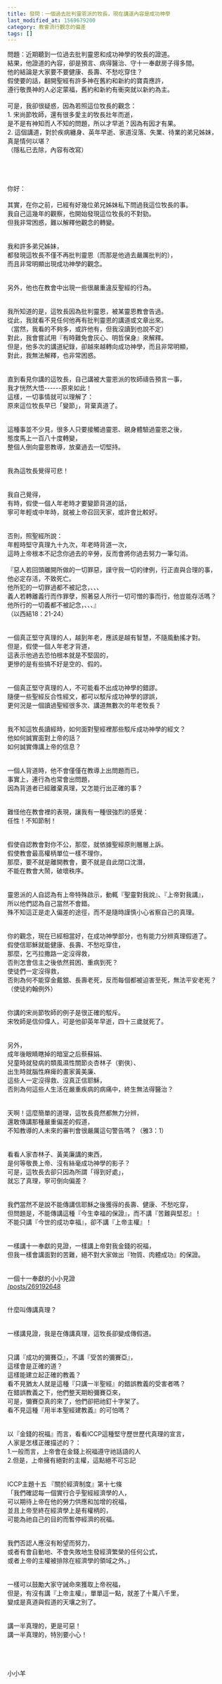 ```yaml
---
title: 發問：一個過去批判靈恩派的牧長，現在講道內容是成功神學
last_modified_at: 1569679200
category: 教會流行觀念的偏差
tags: []
---
```


<div>問題：近期聽到一位過去批判靈恩和成功神學的牧長的證道。</div>
<div>結果，他證道的內容，卻是預言、病得醫治、守十一奉獻房子得多間。</div>
<div>他的結論是大家要不要健康、長壽、不愁吃穿住？</div>
<div>假使要的話，翻開聖經有許多神在舊約和新約的寶貴應許，</div>
<div>遵行敬畏神的人必定蒙福，舊約和新約有衝突就以新約為主。</div>
<div> </div>
<div>可是，我卻很疑惑，因為若照這位牧長的觀念：</div>
<div>1.<span style="white-space:pre"> </span>宋尚節牧師，還有很多愛主的牧長壯年而逝，</div>
<div>是不是有神知而人不知的問題，所以才早逝？因為有因才有果。</div>
<div>2.<span style="white-space:pre"> </span>這個講道，對於疾病纏身、英年早逝、家道沒落、失業、待業的弟兄姊妹，</div>
<div>真是情何以堪？</div>
<div>（隱私已去除，內容有改寫）</div>
<div> </div>
<div> </div>
<div> </div>
<div> </div>
<div>你好：</div>
<div> </div>
<div>其實，在你之前，已經有好幾位弟兄姊妹私下問過我這位牧長的事。</div>
<div>我自己這幾年的觀察，也開始發現這位牧長的不對勁。</div>
<div>但我非常困惑，難以解釋他觀念的轉變。</div>
<div> </div>
<div> </div>
<div>我和許多弟兄姊妹，</div>
<div>都發現這牧長不僅不再批判靈恩（而那是他過去嚴厲批判的），</div>
<div>而且非常明顯出現成功神學的觀念。</div>
<div> </div>
<div> </div>
<div>另外，他也在教會中出現一些很嚴重違反聖經的行為。</div>
<div> </div>
<div> </div>
<div>我所知道的是，這牧長因為批判靈恩，被某靈恩教會告過。</div>
<div>從此，我就看不見任何他再有批判靈恩的講道或文章出來。</div>
<div>（當然，我看的不夠多，或許他有，但我沒讀到也說不定）</div>
<div>對此，我會嘗試用『有時難免會灰心、明哲保身』來解釋。</div>
<div>但是，他多次的講道紀錄，卻越來越轉向成功神學，而且非常明顯，</div>
<div>對此，我無法解釋，也非常困惑。</div>
<div> </div>
<div> </div>
<div>直到看見你講的這牧長，自己講被大靈恩派的牧師禱告預言一事，</div>
<div>我才恍然大悟------原來如此！</div>
<div>這樣，一切事情就可以理解了：</div>
<div>原來這位牧長早已「變節」，背棄真道了。</div>
<div> </div>
<div> </div>
<div>這種事並不少見，很多人只要接觸過靈恩、親身體驗過靈恩之後，</div>
<div>態度馬上一百八十度轉變，</div>
<div>整個人倒向靈恩教導，放棄過去一切堅持。</div>
<div> </div>
<div> </div>
<div>我為這牧長覺得可悲！</div>
<div> </div>
<div> </div>
<div>我自己覺得，</div>
<div>有時，假使一個人年老時才要變節背道的話，</div>
<div>寧可年輕或中年時，就被上帝召回天家，或許會比較好。</div>
<div> </div>
<div> </div>
<div>否則，照聖經所說：</div>
<div>年輕時堅守真理九十九次，年老時背道一次，</div>
<div>這時上帝根本不記念你過去的辛勞，反而會將你過去努力一筆勾消。</div>
<div> </div>
<div>『惡人若回頭離開所做的一切罪惡，謹守我一切的律例，行正直與合理的事，</div>
<div>他必定存活，不致死亡。</div>
<div>他所犯的一切罪過都不被記念，、、、</div>
<div>義人若轉離義行而作罪孽，照著惡人所行一切可憎的事而行，他豈能存活嗎？</div>
<div>他所行的一切義都不被記念，、、、』</div>
<div>（以西結18：21-24）</div>
<div> </div>
<div> </div>
<div>一個真正堅守真理的人，越到年老，應該是越有智慧，不隨風動搖才對。</div>
<div>但是，假使一個人年老才背道，</div>
<div>這表示他過去恐怕根本就是不堅固的，</div>
<div>更慘的是有些搞不好是空的、假的。</div>
<div> </div>
<div> </div>
<div>一個真正堅守真理的人，不可能看不出成功神學的錯謬。</div>
<div>隨便一些聖經反合性經文，都可以駁斥成功神學的謬誤，</div>
<div>更何況是一個讀過聖經很多次、講道無數次的年老牧長？</div>
<div> </div>
<div> </div>
<div>我不知這牧長讀經時，如何面對聖經裡那些駁斥成功神學的經文？</div>
<div>他如何誠實面對上帝的話？</div>
<div>如何誠實傳講上帝的信息？</div>
<div> </div>
<div> </div>
<div>一個人背道時，他不會僅僅在教導上出問題而已，</div>
<div>事實上，連行為也常會出問題，</div>
<div>因為背道者已經離棄真理，又怎能行出正確的事？</div>
<div> </div>
<div> </div>
<div>難怪他在教會裡的表現，讓我有一種很強烈的感覺：</div>
<div>任性！不知節制！</div>
<div> </div>
<div> </div>
<div>假使自認教會對你不公，那麼，就依據聖經原則層層上訴。</div>
<div>假使教會最高權柄單位一樣不理你，</div>
<div>那麼，要不就是離開教會，要不就是自此閉口沈潛，</div>
<div>不能在教會大鬧，破壞秩序。</div>
<div> </div>
<div> </div>
<div>靈恩派的人自認為有上帝特殊啟示，動輒『聖靈對我說』、『上帝對我講』，</div>
<div>所以他們認為自己當然不會錯。</div>
<div>殊不知這正是走入偏差的途徑，而不是隨時謹慎小心省察自己的真理。</div>
<div> </div>
<div> </div>
<div>你的觀念，現在已經相當好，在成功神學部分，也有能力分辨真理假道了。</div>
<div>假使信耶穌就能健康、長壽、不愁吃穿住，</div>
<div>那麼，乞丐拉撒路一定沒得救，</div>
<div>否則怎會信主之後依然貧困、重病到死？</div>
<div>使徒們一定沒得救，</div>
<div>否則為何不能穿金戴銀、長壽老死，反而每個都被迫害至死，無法平安老死？</div>
<div>（使徒約翰例外）</div>
<div> </div>
<div> </div>
<div>你講的宋尚節牧師的例子是很正確的駁斥。</div>
<div>宋牧師是信仰偉人，可是他卻英年早逝，四十三歲就死了。</div>
<div> </div>
<div> </div>
<div>另外，</div>
<div>成年後眼睛瞎掉的暗室之后蔡蘇娟、</div>
<div>兒童時就發病的類風濕性關節炎杏林子（劉俠）、</div>
<div>出生時就腦性麻痺的畫家黃美廉、</div>
<div>這些人一定沒得救、沒真正信耶穌，</div>
<div>否則為何這些人生活在嚴重疾病的病痛中，終生無法得醫治？</div>
<div> </div>
<div> </div>
<div>天啊！這麼簡單的道理，這牧長竟然都無力分辨，</div>
<div>還敢傳講那種嚴重偏差的假道，</div>
<div>不知教導的人未來的審判會很嚴厲這句警告嗎？（雅3：1）</div>
<div> </div>
<div> </div>
<div>看看人家杏林子、黃美廉講的東西，</div>
<div>是何等敬畏上帝、沒有絲毫成功神學的影子？</div>
<div>可是，這牧長去卻只因為所謂「得到好處」，</div>
<div>就忘了真理，寧可倒向偏差？</div>
<div> </div>
<div> </div>
<div>我們當然不是說不能傳講信耶穌之後獲得的長壽、健康、不愁吃穿，</div>
<div>但問題是，不能傳講這種『今生幸福的保證』，而不講『苦難與堅忍』！</div>
<div>不能只講『今世的成功幸福』，卻不講『上帝主權』！</div>
<div> </div>
<div> </div>
<div>一樣講十一奉獻的見證，一樣講上帝對我金錢的祝福，</div>
<div>但我一樣會講面對的苦難，絕不對大家做出『物質、肉體成功』的保證。</div>
<div> </div>
<div> </div>
<div>一個十一奉獻的小小見證</div>
<div><a href="/posts/269192648" target="_blank">/posts/269192648</a></div>
<div> </div>
<div> </div>
<div>什麼叫傳講真理？</div>
<div> </div>
<div> </div>
<div>一樣講見證，我是在傳講真理，這牧長卻變成傳假道。</div>
<div> </div>
<div> </div>
<div>只講『成功的彌賽亞』，不講『受苦的彌賽亞』，</div>
<div>這樣會是正確的道？</div>
<div>這樣能建立起正確的教義？</div>
<div>看不見猶太人就是這種『只講一半聖經』的錯誤教義的受害者嗎？</div>
<div>在錯誤教義之下，他們整天期盼彌賽亞來，</div>
<div>可是，彌賽亞真的來了，他們卻把祂釘十字架了。</div>
<div>看不見這種『用半本聖經建教義』的可怕嗎？</div>
<div> </div>
<div> </div>
<div>以『金錢的祝福』而言，看看ICCP這種堅守歷世歷代真理的宣言，</div>
<div>人家是怎樣正確描述的？：</div>
<div>1.一般而言，上帝會在金錢上祝福遵守祂話語的人</div>
<div>2.但是，上帝擁有絕對的主權，這點絕不可忘記</div>
<div> </div>
<div> </div>
<div>ICCP主題十五 『關於經濟制度』第十七條</div>
<div>「我們確認每一個實行合乎聖經經濟學的人，</div>
<div>可以期待上帝在他的勞力供應和加增的祝福，</div>
<div>並且上帝至終在經濟學上是有權柄的，</div>
<div>可能為祂自己的目的而暫停經濟的祝福。</div>
<div> </div>
<div> </div>
<div>我們否認人應沒有盼望而努力，</div>
<div>或者有會自動地、不會失敗地生發經濟繁榮的任何公式，</div>
<div>或者上帝的主權被排除在經濟學的領域之外。」</div>
<div> </div>
<div> </div>
<div>一樣可以鼓勵大家守誡命來獲取上帝祝福，</div>
<div>但是，有沒有講『上帝主權』，單單這一點，就差了十萬八千里，</div>
<div>變成是真道與假道的天壤之別了。</div>
<div> </div>
<div> </div>
<div>講一半真理的，更是可惡！</div>
<div>講一半真理的，特別要小心！</div>
<div> </div>
<div> </div>
<div> </div>
<div> </div>
<div>小小羊</div>
